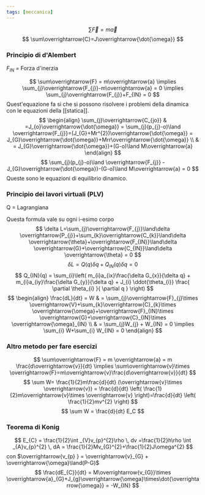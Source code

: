 ```yaml
---
tags: [meccanica]
---
```

$$
\sum\overrightarrow{F} = m\overrightarrow{a}
$$
$$
\sum\overrightarrow{C}=J\overrightarrow{\dot{\omega}}
$$
### Principio di d'Alembert

$F_{IN}$ = Forza d'inerzia

$$
\sum\overrightarrow{F} = m\overrightarrow{a} \implies \sum_{j}\overrightarrow{F_{j}}-m\overrightarrow{a} = 0 \implies \sum_{j}\overrightarrow{F_{j}}+F_{IN} = 0
$$
Quest'equazione fa si che si possono risolvere i problemi della dinamica con le equazioni della [[statica]].
$$
\begin{align}
\sum_{j}\overrightarrow{C_{jo}} & =J_{o}\overrightarrow{\dot{\omega}} = \sum_{j}(p_{j}-o)\land \overrightarrow{F_{j}}=(J_{G}+Mr^{2})\overrightarrow{\dot{\omega}} = J_{G}\overrightarrow{\dot{\omega}}+Mrr\overrightarrow{\dot{\omega}}  \\
 & = J_{G}\overrightarrow{\dot{\omega}}+(G-o)\land M\overrightarrow{a}
\end{align}
$$
$$
 \sum_{j}(p_{j}-o)\land \overrightarrow{F_{j}} -J_{G}\overrightarrow{\dot{\omega}}-(G-o)\land M\overrightarrow{a} = 0
$$
Queste sono le equazioni di equilibrio dinamico.

### Principio dei lavori virtuali (PLV)

Q = Lagrangiana

Questa formula vale su ogni i-esimo corpo
$$
\delta L=\sum_{j}\overrightarrow{F_{j}}\land\delta \overrightarrow{P_{j}}+\sum_{k}\overrightarrow{C_{k}}\land\delta \overrightarrow{\theta}+\overrightarrow{F_{IN}}\land\delta \overrightarrow{G}+\overrightarrow{C_{IN}}\land\delta \overrightarrow{\theta} = 0
$$
$$
\delta L = Q(q)\delta q + Q_{IN}(q)\delta q = 0
$$
$$
Q_{IN}(q) = \sum_{i}\left( m_{i}a_{ix}\frac{\delta G_{x}}{\delta q} + m_{i}a_{iy}\frac{\delta G_{y}}{\delta q} + J_{i} \ddot{\theta_{i}} \frac{ \partial \theta_{i} }{ \partial q }   \right)
$$
$$
\begin{align}
\frac{dL}{dt} = W  & = \sum_{j}\overrightarrow{F}_{j}\times \overrightarrow{V}+\sum_{k}\overrightarrow{C}_{k}\times \overrightarrow{\omega}+\overrightarrow{F}_{IN}\times \overrightarrow{G}+\overrightarrow{C}_{IN}\times \overrightarrow{\omega}_{IN}  \\
 & = \sum_{j}W_{j} + W_{IN} = 0 \implies \sum_{i} W+\sum_{i} W_{IN} = 0
\end{align}
$$

### Altro metodo per fare esercizi

$$
\sum\overrightarrow{F} = m \overrightarrow{a} = m \frac{d\overrightarrow{v}}{dt} \implies \sum\overrightarrow{v}\times \overrightarrow{F}=m\overrightarrow{v}\frac{d\overrightarrow{v}}{dt} 
$$
$$
\sum W= \frac{1}{2}m\frac{d}{dt} (\overrightarrow{v}\times \overrightarrow{v}) = \frac{d}{dt} \left( \frac{1}{2}m\overrightarrow{v}\times \overrightarrow{v} \right)=\frac{d}{dt} \left( \frac{1}{2}mv^{2} \right) 
$$
$$
 \sum W = \frac{d}{dt} E_C
$$
### Teorema di Konig
$$
E_{C} = \frac{1}{2}\int _{V}v_{p}^{2}\rho \, dv =\frac{1}{2}h\rho \int _{A}v_{p}^{2} \, dA = \frac{1}{2}Mv_{G}^{2}+\frac{1}{2}J\omega^{2}
$$
con $\overrightarrow{v_{p} } = \overrightarrow{v}_{G} + \overrightarrow{\omega}\land(P-G)$
$$
\frac{dE_{C}}{dt} = M\overrightarrow{v_{G}}\times \overrightarrow{a}_{G}+J_{g}\overrightarrow{\omega}\times\dot{\overrightarrow{\omega}} = -W_{IN} 
$$
